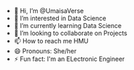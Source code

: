 - 👋 Hi, I’m @UmaisaVerse
- 👀 I’m interested in Data Science
- 🌱 I’m currently learning Data Science
- 💞️ I’m looking to collaborate on Projects
- 📫 How to reach me HMU
- 😄 Pronouns: She/her
- ⚡ Fun fact: I'm an ELectronic Engineer

<!---
UmaisaVerse/UmaisaVerse is a ✨ special ✨ repository because its `README.md` (this file) appears on your GitHub profile.
You can click the Preview link to take a look at your changes.
--->
